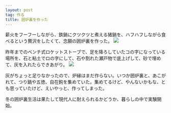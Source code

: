 ```yaml
---
layout: post
tag: 作る
title: 囲炉裏を作った
---
```

薪火をフーフーしながら、鉄鍋にクツクツと煮える猪鍋を、ハフハフしながら食べるという贅沢をしたくて、念願の囲炉裏を作った。
![](https://c1.staticflickr.com/1/723/32166654456_27b7b92498.jpg)

昨年までのベンチ式ロケットストーブで、足を降ろしていたコの字になっている場所を、石と粘土でロの字にして、石や割れた瀬戸物で底上げして、砂で埋めて、灰を入れたらできあがり。
![](https://c1.staticflickr.com/1/368/32166654946_bde46f6a99.jpg)

灰がちょっと足りなかったので、炉縁はまだ作らない。いつか囲炉裏と、あこがれて、つり鍋や五徳、自在鉤を集めていた。集めてるけど、やんないかもな、とも思っていたけど、えいやっと、作ってしまった。

冬の囲炉裏生活は果たして現代人に耐えられるかどうか、暮らしの中で実験開始。
